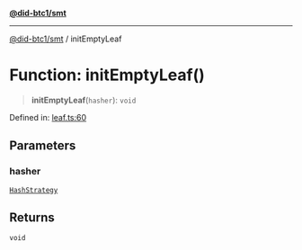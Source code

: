[**@did-btc1/smt**](../README.md)

***

[@did-btc1/smt](../globals.md) / initEmptyLeaf

# Function: initEmptyLeaf()

> **initEmptyLeaf**(`hasher`): `void`

Defined in: [leaf.ts:60](https://github.com/dcdpr/did-btc1-js/blob/4ab6f9915d95beed9bc633644c9db1539395f512/packages/smt/src/leaf.ts#L60)

## Parameters

### hasher

[`HashStrategy`](../interfaces/HashStrategy.md)

## Returns

`void`
